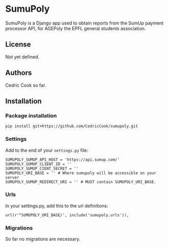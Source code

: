# SumuPoly

SumuPoly is a Django app used to obtain reports from the SumUp payment processor API, for AGEPoly the EPFL general students association.

## License

Not yet defined.

## Authors

Cedric Cook so far.

## Installation

### Package installation

`pip install git+https://github.com/CedricCook/sumupoly.git`

### Settings

Add to the end of your `settings.py` file:
```
SUMUPOLY_SUMUP_API_HOST = 'https://api.sumup.com/'
SUMUPOLY_SUMUP_CLIENT_ID = '' 
SUMUPOLY_SUMUP_CIENT_SECRET = ''
SUMUPOLY_URI_BASE = '' # Where sumupoly will be accessible on your server
SUMUPOLY_SUMUP_REDIRECT_URI = '' # MUST contain SUMUPOLY_URI_BASE.
```
### Urls

In your settings.py, add this to the url definitions:
```
url(r'^SUMUPOLY_URI_BASE/', include('sumupoly.urls')),
```

### Migrations

So far no migrations are necessary.


